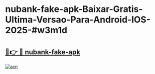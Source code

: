 # nubank-fake-apk-Baixar-Gratis-Ultima-Versao-Para-Android-IOS-2025-#w3m1d

# <h2><a href="https://ainizakaria.my?title=nubank-fake-apk&ref=24M">🔗👉 🔴 nubank-fake-apk</a></h2>

[![acn](https://github.com/user-attachments/assets/0f9c940e-d8b0-45ae-aac7-cd30a18b3e1c)](https://ainizakaria.my?title=nubank-fake-apk&ref=24M)

